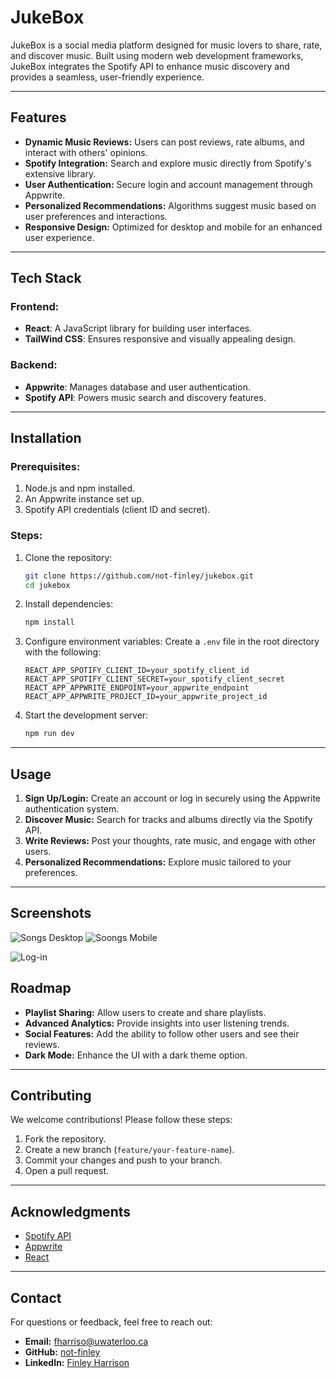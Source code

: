 # JukeBox

JukeBox is a social media platform designed for music lovers to share, rate, and discover music. Built using modern web development frameworks, JukeBox integrates the Spotify API to enhance music discovery and provides a seamless, user-friendly experience.

---

## Features

- **Dynamic Music Reviews:** Users can post reviews, rate albums, and interact with others' opinions.
- **Spotify Integration:** Search and explore music directly from Spotify's extensive library.
- **User Authentication:** Secure login and account management through Appwrite.
- **Personalized Recommendations:** Algorithms suggest music based on user preferences and interactions.
- **Responsive Design:** Optimized for desktop and mobile for an enhanced user experience.

---

## Tech Stack

### Frontend:
- **React**: A JavaScript library for building user interfaces.
- **TailWind CSS**: Ensures responsive and visually appealing design.

### Backend:
- **Appwrite**: Manages database and user authentication.
- **Spotify API**: Powers music search and discovery features.

---

## Installation

### Prerequisites:
1. Node.js and npm installed.
2. An Appwrite instance set up.
3. Spotify API credentials (client ID and secret).

### Steps:

1. Clone the repository:
   ```bash
   git clone https://github.com/not-finley/jukebox.git
   cd jukebox
   ```

2. Install dependencies:
   ```bash
   npm install
   ```

3. Configure environment variables:
   Create a `.env` file in the root directory with the following:
   ```env
   REACT_APP_SPOTIFY_CLIENT_ID=your_spotify_client_id
   REACT_APP_SPOTIFY_CLIENT_SECRET=your_spotify_client_secret
   REACT_APP_APPWRITE_ENDPOINT=your_appwrite_endpoint
   REACT_APP_APPWRITE_PROJECT_ID=your_appwrite_project_id
   ```

4. Start the development server:
   ```bash
   npm run dev
   ```

---

## Usage

1. **Sign Up/Login:** Create an account or log in securely using the Appwrite authentication system.
2. **Discover Music:** Search for tracks and albums directly via the Spotify API.
3. **Write Reviews:** Post your thoughts, rate music, and engage with other users.
4. **Personalized Recommendations:** Explore music tailored to your preferences.

---

## Screenshots

![Songs Desktop](https://github.com/user-attachments/assets/e2b7f21a-fd38-4f65-ad19-bf13472269be)
![Soongs Mobile](https://github.com/user-attachments/assets/aea59b90-0795-4932-bac4-8bbb110bcf53)

![Log-in](https://github.com/user-attachments/assets/e7bf31eb-76f9-4692-b851-cdcbd92b47c1)


## Roadmap

- **Playlist Sharing:** Allow users to create and share playlists.
- **Advanced Analytics:** Provide insights into user listening trends.
- **Social Features:** Add the ability to follow other users and see their reviews.
- **Dark Mode:** Enhance the UI with a dark theme option.

---

## Contributing

We welcome contributions! Please follow these steps:

1. Fork the repository.
2. Create a new branch (`feature/your-feature-name`).
3. Commit your changes and push to your branch.
4. Open a pull request.

---

## Acknowledgments

- [Spotify API](https://developer.spotify.com/documentation/web-api/)
- [Appwrite](https://appwrite.io/)
- [React](https://reactjs.org/)

---

## Contact

For questions or feedback, feel free to reach out:
- **Email:** [fharriso@uwaterloo.ca](mailto:fharriso@uwaterloo.ca)
- **GitHub:** [not-finley](https://github.com/not-finley)
- **LinkedIn:** [Finley Harrison](https://www.linkedin.com/in/finley-harrison-163b16291/)
